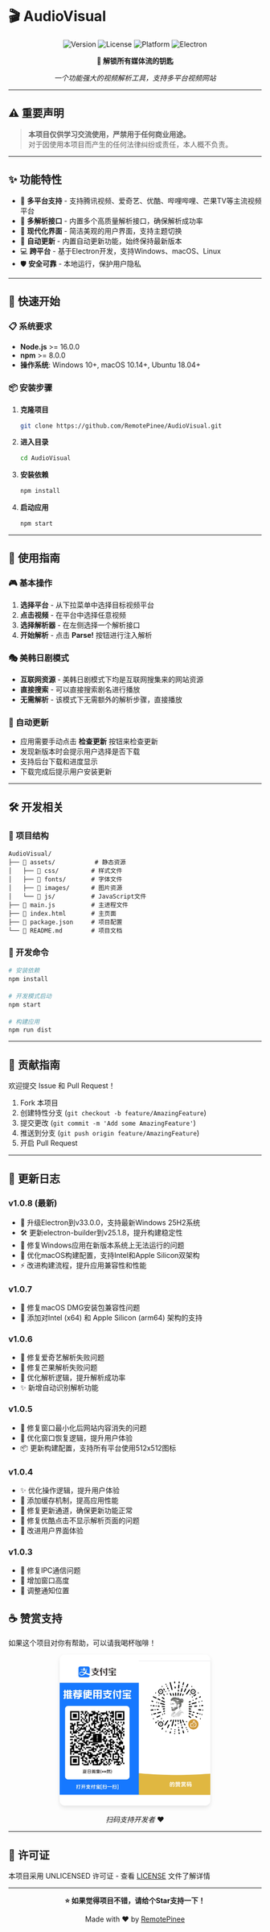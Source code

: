 # 🎬 AudioVisual

<div align="center">

![Version](https://img.shields.io/badge/version-1.0.8-blue.svg?style=for-the-badge&logo=semantic-release)
![License](https://img.shields.io/badge/license-UNLICENSED-red.svg?style=for-the-badge)
![Platform](https://img.shields.io/badge/platform-Windows%20%7C%20macOS%20%7C%20Linux-lightgrey.svg?style=for-the-badge)
![Electron](https://img.shields.io/badge/Electron-33+-47848F.svg?style=for-the-badge&logo=electron)

**🔑 解锁所有媒体流的钥匙**

*一个功能强大的视频解析工具，支持多平台视频网站*

</div>

---

## ⚠️ 重要声明

> **本项目仅供学习交流使用，严禁用于任何商业用途。**  
> 对于因使用本项目而产生的任何法律纠纷或责任，本人概不负责。

---

## ✨ 功能特性

- 🎯 **多平台支持** - 支持腾讯视频、爱奇艺、优酷、哔哩哔哩、芒果TV等主流视频平台
- 🔧 **多解析接口** - 内置多个高质量解析接口，确保解析成功率
- 🎨 **现代化界面** - 简洁美观的用户界面，支持主题切换
- 🚀 **自动更新** - 内置自动更新功能，始终保持最新版本
- 💻 **跨平台** - 基于Electron开发，支持Windows、macOS、Linux
- 🛡️ **安全可靠** - 本地运行，保护用户隐私

---

## 🚀 快速开始

### 📋 系统要求

- **Node.js** >= 16.0.0
- **npm** >= 8.0.0
- **操作系统**: Windows 10+, macOS 10.14+, Ubuntu 18.04+


### 📦 安装步骤

1. **克隆项目**
   ```bash
   git clone https://github.com/RemotePinee/AudioVisual.git
   ```

2. **进入目录**
   ```bash
   cd AudioVisual
   ```

3. **安装依赖**
   ```bash
   npm install
   ```

4. **启动应用**
   ```bash
   npm start
   ```

---

## 📖 使用指南

### 🎮 基本操作

1. **选择平台** - 从下拉菜单中选择目标视频平台
2. **点击视频** - 在平台中选择任意视频
3. **选择解析器** - 在左侧选择一个解析接口
4. **开始解析** - 点击 **Parse!** 按钮进行注入解析

### 🎭 美韩日剧模式

- **互联网资源** - 美韩日剧模式下均是互联网搜集来的网站资源
- **直接搜索** - 可以直接搜索剧名进行播放
- **无需解析** - 该模式下无需额外的解析步骤，直接播放

### 🔄 自动更新

- 应用需要手动点击 **检查更新** 按钮来检查更新
- 发现新版本时会提示用户选择是否下载
- 支持后台下载和进度显示
- 下载完成后提示用户安装更新

---

## 🛠️ 开发相关

### 📁 项目结构

```
AudioVisual/
├── 📁 assets/           # 静态资源
│   ├── 📁 css/         # 样式文件
│   ├── 📁 fonts/       # 字体文件
│   ├── 📁 images/      # 图片资源
│   └── 📁 js/          # JavaScript文件
├── 📄 main.js          # 主进程文件
├── 📄 index.html       # 主页面
├── 📄 package.json     # 项目配置
└── 📄 README.md        # 项目文档
```

### 🔧 开发命令

```bash
# 安装依赖
npm install

# 开发模式启动
npm start

# 构建应用
npm run dist
```

---

## 🤝 贡献指南

欢迎提交 Issue 和 Pull Request！

1. Fork 本项目
2. 创建特性分支 (`git checkout -b feature/AmazingFeature`)
3. 提交更改 (`git commit -m 'Add some AmazingFeature'`)
4. 推送到分支 (`git push origin feature/AmazingFeature`)
5. 开启 Pull Request

---

## 📝 更新日志

### v1.0.8 (最新)
- 🔧 升级Electron到v33.0.0，支持最新Windows 25H2系统
- 🛠️ 更新electron-builder到v25.1.8，提升构建稳定性
- 🐛 修复Windows应用在新版本系统上无法运行的问题
- 🍎 优化macOS构建配置，支持Intel和Apple Silicon双架构
- ⚡ 改进构建流程，提升应用兼容性和性能

### v1.0.7
- 🍎 修复macOS DMG安装包兼容性问题
- 🔧 添加对Intel (x64) 和 Apple Silicon (arm64) 架构的支持

### v1.0.6
- 🐛 修复爱奇艺解析失败问题
- 🐛 修复芒果解析失败问题
- 🔧 优化解析逻辑，提升解析成功率
- ✨ 新增自动识别解析功能

### v1.0.5
- 🐛 修复窗口最小化后网站内容消失的问题
- 🔧 优化窗口恢复逻辑，提升用户体验
- 📦 更新构建配置，支持所有平台使用512x512图标

### v1.0.4
- ✨ 优化操作逻辑，提升用户体验
- 🚀 添加缓存机制，提高应用性能
- 🔧 修复更新通道，确保更新功能正常
- 🐛 修复优酷点击不显示解析页面的问题
- 💄 改进用户界面体验

### v1.0.3
- 🔧 修复IPC通信问题
- 📱 增加窗口高度
- 🎨 调整通知位置





## ☕ 赞赏支持

如果这个项目对你有帮助，可以请我喝杯咖啡！

<div align="center">
  <img src="assets/images/zf.jpg" alt="赞赏码" width="300" style="border-radius: 10px; box-shadow: 0 4px 8px rgba(0,0,0,0.1);"/>
  
  *扫码支持开发者* ❤️
</div>

---

## 📄 许可证

本项目采用 UNLICENSED 许可证 - 查看 [LICENSE](LICENSE) 文件了解详情

---

<div align="center">

**⭐ 如果觉得项目不错，请给个Star支持一下！**

Made with ❤️ by [RemotePinee](https://github.com/RemotePinee)

</div>
